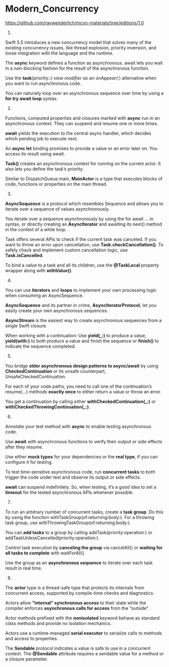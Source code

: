 # Modern_Concurrency

https://github.com/raywenderlich/mcon-materials/tree/editions/1.0

1.
Swift 5.5 introduces a new concurrency model that solves many of the existing concurrency issues, like thread explosion, priority inversion, and loose integration with the language and the runtime.

The **async** keyword defines a function as asynchronous. await lets you wait in a non-blocking fashion for the result of the asynchronous function.

Use the **task**(priority:_:) view modifier as an onAppear(_:) alternative when you want to run asynchronous code.

You can naturally loop over an asynchronous sequence over time by using a **for try await loop** syntax.


2.
Functions, computed properties and closures marked with **async** run in an asynchronous context. They can suspend and resume one or more times.

**await** yields the execution to the central async handler, which decides which pending job to execute next.

An **async let** binding promises to provide a value or an error later on. You access its result using await.

**Task()** creates an asynchronous context for running on the current actor. It also lets you define the task’s priority.

Similar to DispatchQueue.main, **MainActor** is a type that executes blocks of code, functions or properties on the main thread.

3.
**AsyncSequence** is a protocol which resembles Sequence and allows you to iterate over a sequence of values asynchronously.

You iterate over a sequence asynchronously by using the for await ... in syntax, or directly creating an **AsyncIterator** and awaiting its next() method in the context of a while loop.

Task offers several APIs to check if the current task was canceled. If you want to throw an error upon cancellation, use **Task.checkCancellation()**. To safely check and implement custom cancellation logic, use **Task.isCancelled**.

To bind a value to a task and all its children, use the **@TaskLocal** property wrapper along with **withValue()**.

4.
You can use **iterators** and **loops** to implement your own processing logic when consuming an AsyncSequence.

**AsyncSequence** and its partner in crime, **AsyncIteratorProtocol**, let you easily create your own asynchronous sequences.

**AsyncStream** is the easiest way to create asynchronous sequences from a single Swift closure.

When working with a continuation: Use **yield(_:)** to produce a value, **yield(with:)** to both produce a value and finish the sequence or **finish()** to indicate the sequence completed.

5.
You bridge **older asynchronous design patterns to async/await** by using **CheckedContinuation** or its unsafe counterpart, UnsafeCheckedContinuation.

For each of your code paths, you need to call one of the continuation’s resume(...) methods **exactly once** to either return a value or throw an error.

You get a continuation by calling either **withCheckedContinuation(_:)** or **withCheckedThrowingContinuation(_:)**.

6.
Annotate your test method with **async** to enable testing asynchronous code.

Use **await** with asynchronous functions to verify their output or side effects after they resume.

Use either **mock types** for your dependencies or the **real type**, if you can configure it for testing.

To test time-sensitive asynchronous code, run **concurrent tasks** to both trigger the code under test and observe its output or side effects.

**await** can suspend indefinitely. So, when testing, it’s a good idea to set a **timeout** for the tested asynchronous APIs whenever possible.


7.

To run an arbitrary number of concurrent tasks, create a **task group**. Do this by using the function withTaskGroup(of:returning:body:). For a throwing task group, use withThrowingTaskGroup(of:returning:body:).

You can **add tasks** to a group by calling addTask(priority:operation:) or addTaskUnlessCancelled(priority:operation:).

Control task execution by **canceling the group** via cancelAll() or **waiting for all tasks to complete** with waitForAll().

Use the group as an **asynchronous sequence** to iterate over each task result in real time.


8.

The **actor** type is a thread-safe type that protects its internals from concurrent access, supported by compile-time checks and diagnostics.

Actors allow **“internal” synchronous access** to their state while the compiler enforces **asynchronous calls for access** from the “outside”.

Actor methods prefixed with the **nonisolated** keyword behave as standard class methods and provide no isolation mechanics.

Actors use a runtime-managed **serial executor** to serialize calls to methods and access to properties.

The **Sendable** protocol indicates a value is safe to use in a concurrent context. The **@Sendable** attribute requires a sendable value for a method or a closure parameter.
